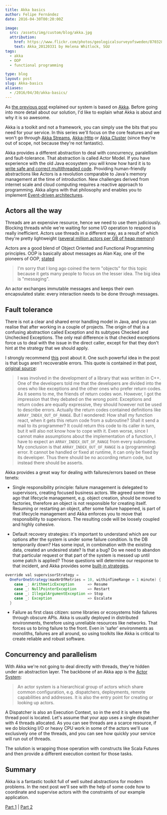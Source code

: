 ```yaml
---
title: Akka basics
author: Felipe Fernández
date: 2016-04-30T00:20:00Z

image:
  src: /assets/img/custom/blog/akka.jpg
  attribution:
    href: https://www.flickr.com/photos/geologicalsurveyofsweden/8703286181
    text: Akka_20120331 by Helena Whitlock, SGU
tags:
  - akka
  - OOP
  - functional programming

type: blog
layout: post
slug: Akka-basics
aliases: 
  - /2016/04/30/akka-basics/
---
```


As [the previous post](http://codurance.com/2016/04/28/async-systems-with-sync-clients) explained our system is based on [Akka](http://akka.io/). Before going into more detail about our solution, I'd like to explain what Akka is about and why it is so awesome.

Akka is a toolkit and not a framework, you can simply use the bits that you need for your service. In this series we'll focus on the core features and we won't go through [Akka Streams](http://doc.akka.io/docs/akka/2.4.4/scala/stream/index.html), [Akka-Http](http://doc.akka.io/docs/akka/2.4.4/scala/http/index.html) or [Akka Cluster](http://doc.akka.io/docs/akka/2.4.4/common/cluster.html) (since they're out of scope, not because they're not fantastic).

Akka provides a different abstraction to deal with concurrency, paralellism and fault-tolerance. That abstraction is called Actor Model. If you have experience with the old Java ecosystem you will know how hard it is to [write safe and correct multithreaded code](http://codurance.com/2015/12/13/testing-multithreaded-code-in-java/). Providing human-friendly abstractions like Actors is a revolution comparable to Java's memory management at the time of introduction. New challenges derived from internet scale and cloud computing requires a reactive approach to programming. Akka aligns with that philosophy and enables you to implement [Event-driven architectures](https://www.wikiwand.com/en/Event-driven_architecture).

## Actors all the way

Threads are an expensive resource, hence we need to use them judiciously. Blocking threads while we're waiting for some I/O operation to respond is really inefficient. Actors use threads in a different way, as a result of which they're pretty lightweight ([several million actors per GB of heap memory](http://doc.akka.io/docs/akka/2.4.4/intro/what-is-akka.html))

Actors are a good blend of Object Oriented and Functional Programming principles. OOP is basically about messages as Alan Kay, one of the pioneers of OOP, [stated](http://lists.squeakfoundation.org/pipermail/squeak-dev/1998-October/017019.html)

> I'm sorry that I long ago coined the term "objects" for this topic because it gets many people to focus on the lesser idea. The big idea is "messaging".

An actor exchanges immutable messages and keeps their own encapsulated state: every interaction needs to be done through messages.

## Fault tolerance

There is not a clear and shared error handling model in Java, and you can realise that after working in a couple of projects. The origin of that is a confusing abstraction called Exception and its subtypes Checked and Unchecked Exceptions. The only real difference is that checked exceptions force us to deal with the issue in the direct caller, except for that they don't hint at the strategy that we should apply.

I strongly recommend [this](http://joeduffyblog.com/2016/02/07/the-error-model/) post about it. One such powerful idea in the post is that bugs aren't recoverable errors. This quote is contained in that post, [original source](https://wiki.haskell.org/Error_vs._Exception):

> I was involved in the development of a library that was written in C++. One of the developers told me that the developers are divided into the ones who like exceptions and the other ones who prefer return codes. As it seems to me, the friends of return codes won. However, I got the impression that they debated on the wrong point: Exceptions and return codes are equally expressive, they should however not be used to describe errors. Actually the return codes contained definitions like `ARRAY_INDEX_OUT_OF_RANGE`. But I wondered: How shall my function react, when it gets this return code from a subroutine? Shall it send a mail to its programmer? It could return this code to its caller in turn, but it will also not know how to cope with it. Even worse, since I cannot make assumptions about the implementation of a function, I have to expect an `ARRAY_INDEX_OUT_OF_RANGE` from every subroutine. My conclusion is that `ARRAY_INDEX_OUT_OF_RANGE` is a (programming) error. It cannot be handled or fixed at runtime, it can only be fixed by its developer. Thus there should be no according return code, but instead there should be asserts.

Akka provides a great way for dealing with failures/errors based on these tenets:

* Single responsibility principle: failure management is delegated to supervisors, creating focused business actors. We agreed some time ago that lifecycle management, e.g. object creation, should be moved to factories, therefore an object is not responsible for creating itself. Resuming or restarting an object, after some failure happened, is part of that lifecycle management and Akka enforces you to move that responsibility to supervisors. The resulting code will be loosely coupled and highly cohesive.

* Default recovery strategies: it's important to understand which are our options after the system is under some failure condition. Is the DB temporarily down? Has some input, in combination with the existing data, created an undesired state? Is that a bug? Do we need to abandon that particular request or that part of the system is messed up until some patch is applied? Those questions will determine our response to that incident, and Akka provides some [built-in strategies](http://doc.akka.io/docs/akka/2.4.4/scala/fault-tolerance.html#fault-tolerance-scala).

~~~java
override val supervisorStrategy =
  OneForOneStrategy(maxNrOfRetries = 10, withinTimeRange = 1 minute) {
    case _: ArithmeticException      => Resume
    case _: NullPointerException     => Restart
    case _: IllegalArgumentException => Stop
    case _: Exception                => Escalate
  }
~~~

* Failure as first class citizen: some libraries or ecosystems hide failures through obscure APIs. Akka is usually deployed in distributed environments, therefore using unreliable resources like networks. That forces us to bring failure to the front. Even in 'safer' environments as monoliths, failures are all around, so using toolkits like Akka is critical to create reliable and robust software.

## Concurrency and parallelism

With Akka we're not going to deal directly with threads, they're hidden under an abstraction layer. The backbone of an Akka app is the [Actor System](http://doc.akka.io/api/akka/2.0/akka/actor/ActorSystem.html):

> An actor system is a hierarchical group of actors which share common configuration, e.g. dispatchers, deployments, remote capabilities and addresses. It is also the entry point for creating or looking up actors.

A Dispatcher is also an Execution Context, so in the end it is where the thread pool is located. Let's assume that your app uses a single dispatcher with 4 threads allocated. As you can see threads are a scarce resource, if we do blocking I/O or heavy CPU work in some of the actors we'll use exclusively one of the threads, and you can see how quickly your service will run out of threads.

The solution is wrapping those operation with constructs like Scala Futures and then provide a different execution context for those tasks.

## Summary

Akka is a fantastic toolkit full of well suited abstractions for modern problems. In the next post we'll see with the help of some code how to coordinate and supervise actors with the constraints of our example application.

[Part 1](http://codurance.com/2016/04/28/async-systems-with-sync-clients/) | [Part 2](http://codurance.com/2016/04/30/akka-basics/)
